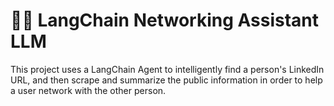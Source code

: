# 🦜🔗 LangChain Networking Assistant LLM

This project uses a LangChain Agent to intelligently find a person's LinkedIn URL, and then scrape and summarize the public information in order to help a user network with the other person.